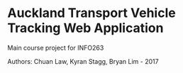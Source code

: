 # Auckland Transport Vehicle Tracking Web Application
Main course project for INFO263

Authors: Chuan Law, Kyran Stagg, Bryan Lim - 2017
